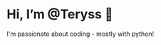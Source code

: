 # Hi, I’m @Teryss 👋 

I'm passionate about coding - mostly with python!

<!---

✨ Currently focused on learning django/flask api
Teryss/Teryss is a ✨ special ✨ repository because its `README.md` (this file) appears on your GitHub profile.
You can click the Preview link to take a look at your changes.
--->
